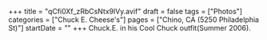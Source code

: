 +++
title = "qCfi0Xf_zRbCsNtx9lVy.avif"
draft = false
tags = ["Photos"]
categories = ["Chuck E. Cheese's"]
pages = ["Chino, CA (5250 Philadelphia St)"]
startDate = ""
+++
Chuck.E. in his Cool Chuck outfit(Summer 2006).
